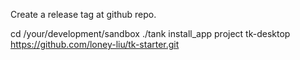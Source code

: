 Create a release tag at github repo.

cd /your/development/sandbox
./tank install_app project tk-desktop https://github.com/loney-liu/tk-starter.git
